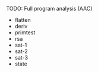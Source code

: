 TODO: Full program analysis (AAC)
- flatten
- deriv
- primtest
- rsa
- sat-1
- sat-2
- sat-3
- state